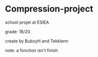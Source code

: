 # Compression-project
school projet at ESIEA

grade: 18/20


create by BubzyH and Tekklenn

note:
a fonction isn't finish
